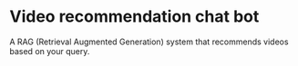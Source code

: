 # Video recommendation chat bot
A RAG (Retrieval Augmented Generation) system that recommends videos based on your query.
